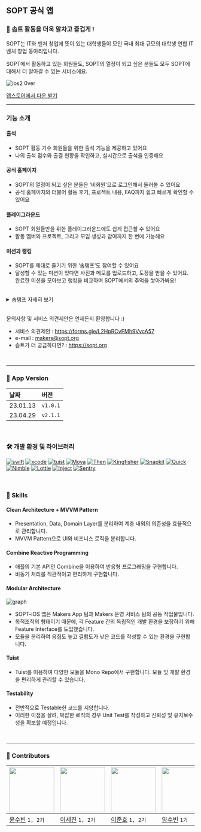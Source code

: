 ## SOPT 공식 앱

### 💫 솝트 활동을 더욱 알차고 즐겁게 ! 

SOPT는 IT와 벤처 창업에 뜻이 있는 대학생들이 모인 국내 최대 규모의 대학생 연합 IT 벤처 창업 동아리입니다.

SOPT에서 활동하고 있는 회원들도, SOPT의 열정이 되고 싶은 분들도 모두 SOPT에 대해서 더 알아갈 수 있는 서비스에요.

![ios2 0ver](https://user-images.githubusercontent.com/80062632/235308003-87a6eff2-e8ba-40ab-b17e-5a5de2cca26f.png)

[앱스토어에서 다운 받기](https://apps.apple.com/kr/app/sopt/id6444594319)

---

### 기능 소개

#### 출석
- SOPT 활동 기수 회원들을 위한 출석 기능을 제공하고 있어요
- 나의 출석 점수와 출결 현황을 확인하고, 실시간으로 출석을 인증해요

#### 공식 홈페이지
- SOPT의 열정이 되고 싶은 분들은 ‘비회원'으로 로그인해서 둘러볼 수 있어요
- 공식 홈페이지와 더불어 활동 후기, 프로젝트 내용, FAQ까지 쉽고 빠르게 확인할 수 있어요

#### 플레이그라운드
- SOPT 회원들만을 위한 플레이그라운드에도 쉽게 접근할 수 있어요
- 활동 멤버와 프로젝트, 그리고 모임 생성과 참여까지 한 번에 가능해요

#### 미션과 랭킹
- SOPT를 제대로 즐기기 위한 ‘솝탬프'도 참여할 수 있어요
- 달성할 수 있는 미션이 있다면 사진과 메모를 업로드하고, 도장을 받을 수 있어요. 완료한 미션을 모아보고 랭킹을 비교하며 SOPT에서의 추억을 쌓아가봐요!

 <br>
  <details>
  <summary> 솝탬프 자세히 보기</summary>
  <div markdown="1">

  <br>

  > 📮 미션
  - 솝트를 제대로 즐겨본 사람들이 엄선한 솝트 관련 미션을 확인해 보세요.
  - 달성 가능한 미션이 있다면 사진과 메모를 업로드해 보세요. 귀여운 도장도 받을 수 있어요!
  - 완료한 미션을 모아보며 솝트에서의 추억을 간직해 보세요.

  <img src="https://user-images.githubusercontent.com/81167570/213433495-51eabb73-a1b7-4540-b48b-d21c37fe6f42.png" width=200 />   <img src="https://user-images.githubusercontent.com/81167570/213434064-e0f92603-c8fb-4a9d-a26d-3b20dabdf73c.png" width=200 />   <img src="https://user-images.githubusercontent.com/81167570/213434855-15797a40-f34f-446c-a44d-975b284b09ab.png" width=200 />


  > 💪 랭킹
  - 달성한 미션 난이도에 따라 랭킹을 결정하는 점수가 부여돼요.
  - 랭킹 내에서 다른 사람들의 미션 현황, 한마디도 확인할 수 있어요.
  <img src="https://user-images.githubusercontent.com/81167570/213433864-988e543b-3aae-47fb-be6c-66e0a218c789.png" width=200 />

  </div>
  </details>
  
<br>

문의사항 및 서비스 의견제안은 언제든지 환영합니다 :)

- 서비스 의견제안 : https://forms.gle/L2HpRCvFMh9VvcA57
- e-mail : makers@sopt.org
- 솝트가 더 궁금하다면? : https://sopt.org

<br>

---

### 📱 App Version
| 날짜 | 버전 |
|:--|:--|
| 23.01.13 | `v1.0.1` |
| 23.04.29 | `v2.1.1` |

<br>

### 🛠 개발 환경 및 라이브러리
[![swift](https://img.shields.io/badge/swift-5.0-orange)]() [![xcode](https://img.shields.io/badge/Xcode-14.2-blue)]() [![tuist](https://img.shields.io/badge/Tuist-3.12.0-purple)]() [![Moya](https://img.shields.io/badge/Moya-15.0.0-yellow)]() [![Then](https://img.shields.io/badge/Then-2-gray)]() [![Kingfisher](https://img.shields.io/badge/Kingfisher-7.0.0-red)]() [![Snapkit](https://img.shields.io/badge/SnapKit-5.0.0-yellow)]() [![Quick](https://img.shields.io/badge/Quick-5.0.0-green)]() [![Nimble](https://img.shields.io/badge/Nimble-10.0.0-green)]() [![Lottie](https://img.shields.io/badge/Lottie-4.1.3-orange)]() [![Inject](https://img.shields.io/badge/Inject-1.2.3-skyblue)]() [![Sentry](https://img.shields.io/badge/Sentry-362d59?style=flat-square&logo=Sentry&logoColor=white)]()

<br>

### 🏡 Skills

#### Clean Architecture + MVVM Pattern
- Presentation, Data, Domain Layer를 분리하여 계층 내외의 의존성을 효율적으로 관리합니다.
- MVVM Pattern으로 UI와 비즈니스 로직을 분리합니다.

#### Combine Reactive Programming
- 애플의 기본 API인 Combine을 이용하여 반응형 프로그래밍을 구현합니다.
- 비동기 처리를 직관적이고 편리하게 구현합니다.

#### Modular Architecture
![graph](https://user-images.githubusercontent.com/77208067/233848626-d7884f0d-bbf5-4582-8375-65b0b3ca1a20.png)
- SOPT-iOS 앱은 Makers App 팀과 Makers 운영 서비스 팀의 공동 작업물입니다.
- 목적조직의 형태이기 때문에, 각 Feature 간의 독립적인 개발 환경을 보장하기 위해 Feature Interface를 도입했습니다.
- 모듈을 분리하여 응집도 높고 결합도가 낮은 코드를 작성할 수 있는 환경을 구현합니다.

#### Tuist
- Tuist를 이용하여 다양한 모듈을 Mono Repo에서 구현합니다. 모듈 및 개발 환경을 편리하게 관리할 수 있습니다.

#### Testability
- 전반적으로 Testable한 코드를 지양합니다.
- 이러한 이점을 살려, 복잡한 로직의 경우 Unit Test를 작성하고 신뢰성 및 유지보수성을 확보할 예정입니다.

<br>

---

### 🍏 Contributors
| <img src="https://user-images.githubusercontent.com/81167570/213436276-c1887933-0c9d-4540-b0e2-7bb7f8f110da.jpeg" width=120/> | <img src="https://user-images.githubusercontent.com/81167570/213436338-6778dd31-a614-464b-a730-8f3cec93ec8e.jpeg" width=120 /> | <img src="https://user-images.githubusercontent.com/81167570/213436397-ab386305-6171-4c3e-acd1-afd78c9456de.jpeg" width=120/> | <img src="https://user-images.githubusercontent.com/81167570/213436015-e9bcce7d-45f2-49d8-a9cd-d1a31f511eba.jpeg" width=120 /> | <img src="https://user-images.githubusercontent.com/77208067/233848222-85097d90-c2e2-4c10-94ee-71910d6e0cbd.jpeg" width=120 /> | <img src="https://user-images.githubusercontent.com/77208067/233848225-2aaad9eb-84ef-47bc-b164-eceb78cf85b0.jpeg" width=120 /> 
|--|--|--|--|--|--|
| [윤수빈](https://github.com/devxsby) `1, 2기` | [이세진](https://github.com/lsj8706) `1, 2기` | [이준호](https://github.com/L-j-h-c) `1, 2기` | [양수빈](https://github.com/yangsubinn) `1기` | [김영인](https://github.com/0inn) `2기` | [이승호](https://github.com/elesahich) `2기` |

<br>

